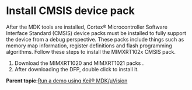# Install CMSIS device pack

After the MDK tools are installed, Cortex® Microcontroller Software Interface Standard \(CMSIS\) device packs must be installed to fully support the device from a debug perspective. These packs include things such as memory map information, register definitions and flash programming algorithms. Follow these steps to install the MIMXRT102x CMSIS pack.

1.  Download the MIMXRT1020 and MIMXRT1021 packs .
2.  After downloading the DFP, double click to install it.

**Parent topic:**[Run a demo using Keil® MDK/μVision](../topics/run_a_demo_using_keil__mdk_vision.md)

